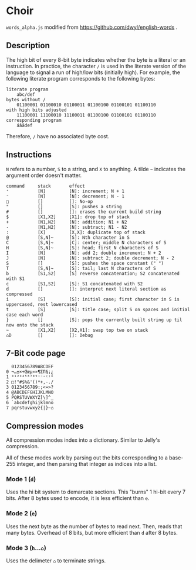 # Choir

`words_alpha.js` modified from https://github.com/dwyl/english-words .

## Description

The high bit of every 8-bit byte indicates whether the byte is a literal or an instruction. In practice, the character `/` is used in the literate version of the language to signal a run of high/low bits (initially high). For example, the following literate program corresponds to the following bytes:

```
literate program
    abc/def
bytes without /
    01100001 01100010 01100011 01100100 01100101 01100110
with high bits adjusted
    11100001 11100010 11100011 01100100 01100101 01100110
corresponding program
    áâãdef
```

Therefore, `/` have no associated byte cost.

## Instructions

`N` refers to a number, `S` to a string, and `X` to anything. A tilde `~` indicates the argument order doesn't matter.

```
command     stack       effect
⁺           [N]         [N]: increment; N + 1
⁻           [N]         [N]: decrement; N - 1
□           []          []: No-op
"           []          [S]: pushes a string
#           []          []: erases the current build string
$           [X1,X2]     [X1]: drop top of stack
+           [N1,N2]     [N]: addition; N1 + N2
-           [N1,N2]     [N]: subtract; N1 - N2
:           [X]         [X,X]: duplicate top of stack
@           [S,N]~      [S]: Nth character in S
C           [S,N]~      [C]: center; middle N characters of S
H           [S,N]~      [S]: head; first N characters of S
I           [N]         [N]: add 2; double increment; N + 2
J           [N]         [N]: subtract 2; double decrement; N - 2
S           []          [S]: pushes the space constant (" ")
T           [S,N]~      [S]: tail; last N characters of S
b           [S1,S2]     [S] reverse concatenation; S2 concatenated with S1
c           [S1,S2]     [S]: S1 concatenated with S2
d           []          []: interpret next literal section as compressed
i           [S]         [S]: initial case; first character in S is uppercased, rest lowercased
t           [S]         [S]: title case; split S on spaces and initial case each word
}           []          [S]: pops the currently built string up til now onto the stack
~           [X1,X2]     [X2,X1]: swap top two on stack
⌂D          []          []: Debug
```

## 7-Bit code page

```
  0123456789ABCDEF
0 ¬…±×÷Œœµ«»¶ΣΠ§¡¿
1 ⁰¹²³⁴⁵⁶⁷⁸⁹⁺⁻⁼⁽⁾ⁿ
2 □!"#$%&'()*+,-./
3 0123456789:;<=>?
4 @ABCDEFGHIJKLMNO
5 PQRSTUVWXYZ[\]^_
6 `abcdefghijklmno
7 pqrstuvwxyz{|}~⌂
```

## Compression modes

All compression modes index into a dictionary. Similar to Jelly's compression.

All of these modes work by parsing out the bits corresponding to a base-255 integer, and then parsing that integer as indices into a list.

### Mode 1 (`d`)

Uses the hi bit system to demarcate sections. This "burns" 1 hi-bit every 7 bits. After 8 bytes used to encode, it is less efficient than `e`.

### Mode 2 (`e`)

Uses the next byte as the number of bytes to read next. Then, reads that many bytes. Overhead of 8 bits, but more efficient than `d` after 8 bytes.

### Mode 3 (`h`...`⌂`)

Uses the delimeter `⌂` to terminate strings.